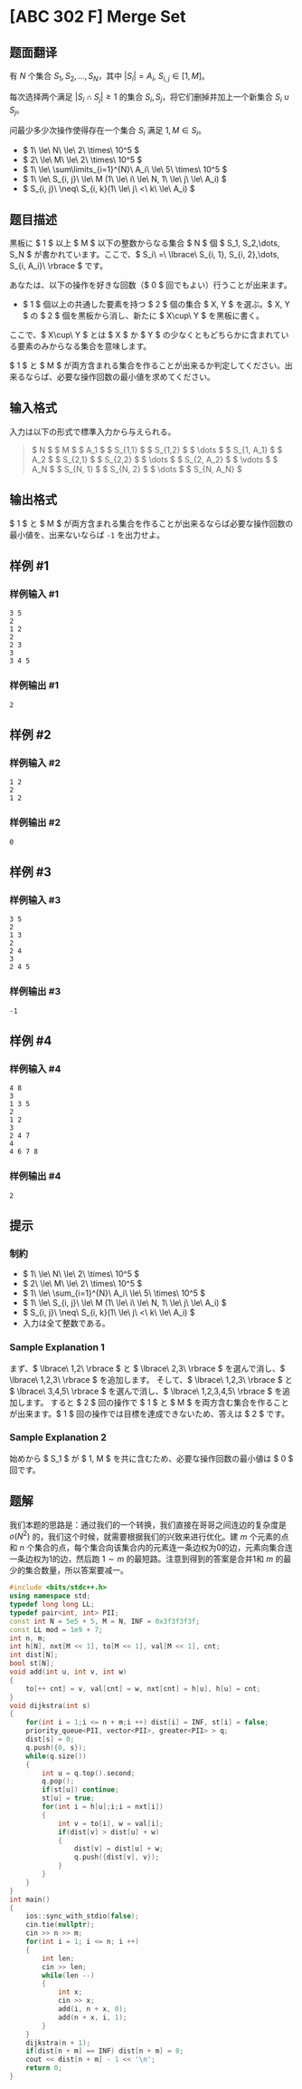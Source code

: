 # [ABC 302 F] Merge Set

## 题面翻译

有 $N$ 个集合 $S_1,S_2,\dots,S_N$，其中 $\left| S_i \right| = A_i,\ S_{i, j} \in [1, M]$。

每次选择两个满足 $\left| S_i \cap S_j \right| \ge 1$ 的集合 $S_i,S_j$，将它们删掉并加上一个新集合 $S_i \cup S_j$。

问最少多少次操作使得存在一个集合 $S_i$ 满足 $1,M \in S_i$。

- $ 1\ \le\ N\ \le\ 2\ \times\ 10^5 $
- $ 2\ \le\ M\ \le\ 2\ \times\ 10^5 $
- $ 1\ \le\ \sum\limits_{i=1}^{N}\ A_i\ \le\ 5\ \times\ 10^5 $
- $ 1\ \le\ S_{i, j}\ \le\ M (1\ \le\ i\ \le\ N, 1\ \le\ j\ \le\ A_i) $
- $ S_{i, j}\ \neq\ S_{i, k}(1\ \le\ j\ <\ k\ \le\ A_i) $

## 题目描述

[problemUrl]: https://atcoder.jp/contests/abc302/tasks/abc302_f

黒板に $ 1 $ 以上 $ M $ 以下の整数からなる集合 $ N $ 個 $ S_1, S_2,\dots, S_N $ が書かれています。ここで、$ S_i\ =\ \lbrace\ S_{i, 1}, S_{i, 2},\dots, S_{i, A_i}\ \rbrace $ です。

あなたは、以下の操作を好きな回数（$ 0 $ 回でもよい）行うことが出来ます。

- $ 1 $ 個以上の共通した要素を持つ $ 2 $ 個の集合 $ X, Y $ を選ぶ。$ X, Y $ の $ 2 $ 個を黒板から消し、新たに $ X\cup\ Y $ を黒板に書く。
 
ここで、$ X\cup\ Y $ とは $ X $ か $ Y $ の少なくともどちらかに含まれている要素のみからなる集合を意味します。

$ 1 $ と $ M $ が両方含まれる集合を作ることが出来るか判定してください。出来るならば、必要な操作回数の最小値を求めてください。

## 输入格式

入力は以下の形式で標準入力から与えられる。

> $ N $ $ M $ $ A_1 $ $ S_{1,1} $ $ S_{1,2} $ $ \dots $ $ S_{1, A_1} $ $ A_2 $ $ S_{2,1} $ $ S_{2,2} $ $ \dots $ $ S_{2, A_2} $ $ \vdots $ $ A_N $ $ S_{N, 1} $ $ S_{N, 2} $ $ \dots $ $ S_{N, A_N} $

## 输出格式

$ 1 $ と $ M $ が両方含まれる集合を作ることが出来るならば必要な操作回数の最小値を、出来ないならば `-1` を出力せよ。

## 样例 #1

### 样例输入 #1

```
3 5
2
1 2
2
2 3
3
3 4 5
```

### 样例输出 #1

```
2
```

## 样例 #2

### 样例输入 #2

```
1 2
2
1 2
```

### 样例输出 #2

```
0
```

## 样例 #3

### 样例输入 #3

```
3 5
2
1 3
2
2 4
3
2 4 5
```

### 样例输出 #3

```
-1
```

## 样例 #4

### 样例输入 #4

```
4 8
3
1 3 5
2
1 2
3
2 4 7
4
4 6 7 8
```

### 样例输出 #4

```
2
```

## 提示

### 制約

- $ 1\ \le\ N\ \le\ 2\ \times\ 10^5 $
- $ 2\ \le\ M\ \le\ 2\ \times\ 10^5 $
- $ 1\ \le\ \sum_{i=1}^{N}\ A_i\ \le\ 5\ \times\ 10^5 $
- $ 1\ \le\ S_{i, j}\ \le\ M (1\ \le\ i\ \le\ N, 1\ \le\ j\ \le\ A_i) $
- $ S_{i, j}\ \neq\ S_{i, k}(1\ \le\ j\ <\ k\ \le\ A_i) $
- 入力は全て整数である。
 
### Sample Explanation 1

まず、$ \lbrace\ 1,2\ \rbrace $ と $ \lbrace\ 2,3\ \rbrace $ を選んで消し、$ \lbrace\ 1,2,3\ \rbrace $ を追加します。 そして、$ \lbrace\ 1,2,3\ \rbrace $ と $ \lbrace\ 3,4,5\ \rbrace $ を選んで消し、$ \lbrace\ 1,2,3,4,5\ \rbrace $ を追加します。 すると $ 2 $ 回の操作で $ 1 $ と $ M $ を両方含む集合を作ることが出来ます。$ 1 $ 回の操作では目標を達成できないため、答えは $ 2 $ です。

### Sample Explanation 2

始めから $ S_1 $ が $ 1, M $ を共に含むため、必要な操作回数の最小値は $ 0 $ 回です。

## 题解
我们本题的思路是：通过我们的一个转换，我们直接在哥哥之间连边的复杂度是 $o(N^2)$ 的，我们这个时候，就需要根据我们的兴致来进行优化。建 $m$ 个元素的点和 $n$ 个集合的点，每个集合向该集合内的元素连一条边权为0的边，元素向集合连一条边权为1的边，然后跑 $1\sim m$ 的最短路。注意到得到的答案是合并1和 $m$ 的最少的集合数量，所以答案要减一。

```cpp
#include <bits/stdc++.h>
using namespace std;
typedef long long LL;
typedef pair<int, int> PII;
const int N = 5e5 + 5, M = N, INF = 0x3f3f3f3f;
const LL mod = 1e9 + 7;
int n, m;
int h[N], nxt[M << 1], to[M << 1], val[M << 1], cnt;
int dist[N];
bool st[N];
void add(int u, int v, int w)
{
	to[++ cnt] = v, val[cnt] = w, nxt[cnt] = h[u], h[u] = cnt;
}
void dijkstra(int s)
{
	for(int i = 1;i <= n + m;i ++) dist[i] = INF, st[i] = false;
	priority_queue<PII, vector<PII>, greater<PII> > q;
	dist[s] = 0;
	q.push({0, s});
	while(q.size())
	{
		int u = q.top().second;
		q.pop();
		if(st[u]) continue;
		st[u] = true;
		for(int i = h[u];i;i = nxt[i])
		{
			int v = to[i], w = val[i];
			if(dist[v] > dist[u] + w)
			{
				dist[v] = dist[u] + w;
				q.push({dist[v], v});
			}
		}
	}
}
int main()
{
    ios::sync_with_stdio(false);
    cin.tie(nullptr);
	cin >> n >> m;
	for(int i = 1; i <= n; i ++)
	{
		int len;
		cin >> len;
		while(len --)
		{
			int x;
			cin >> x;
			add(i, n + x, 0);
			add(n + x, i, 1);
		}
	}
	dijkstra(n + 1);
	if(dist[n + m] == INF) dist[n + m] = 0;
	cout << dist[n + m] - 1 << '\n';
    return 0;
}

```